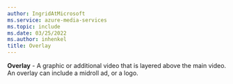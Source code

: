 ```yaml
---
author: IngridAtMicrosoft
ms.service: azure-media-services
ms.topic: include
ms.date: 03/25/2022
ms.author: inhenkel
title: Overlay
---
```


**Overlay** - A graphic or additional video that is layered above the main video. An overlay can include a midroll ad, or a logo.

